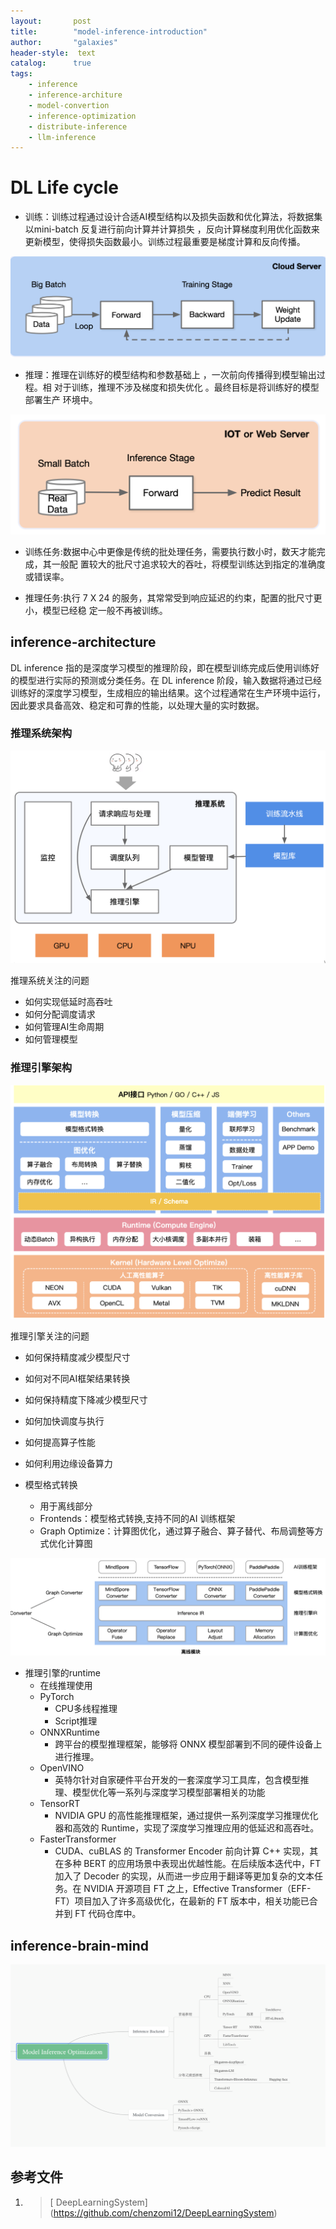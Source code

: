 ```yaml
---
layout:       post
title:        "model-inference-introduction"
author:       "galaxies"
header-style:  text
catalog:      true
tags:
    - inference
    - inference-architure
    - model-convertion
    - inference-optimization
    - distribute-inference
    - llm-inference
---
```


# DL Life cycle

* 训练：训练过程通过设计合适AI模型结构以及损失函数和优化算法，将数据集以mini-batch 反复进行前向计算并计算损失 ，反向计算梯度利用优化函数来更新模型，使得损失函数最小。训练过程最重要是梯度计算和反向传播。

![](/img/in-post/post-ai/inference/training.png)

* 推理：推理在训练好的模型结构和参数基础上 ，一次前向传播得到模型输出过程。相 对于训练，推理不涉及梯度和损失优化 。最终目标是将训练好的模型部署生产 环境中。

![](/img/in-post/post-ai/inference/inference-process.png)

* 训练任务:数据中心中更像是传统的批处理任务，需要执行数小时，数天才能完成，其一般配 置较大的批尺寸追求较大的吞吐，将模型训练达到指定的准确度或错误率。

* 推理任务:执行 7 X 24 的服务，其常常受到响应延迟的约束，配置的批尺寸更小，模型已经稳 定一般不再被训练。





## inference-architecture

DL inference 指的是深度学习模型的推理阶段，即在模型训练完成后使用训练好的模型进行实际的预测或分类任务。在 DL inference 阶段，输入数据将通过已经训练好的深度学习模型，生成相应的输出结果。这个过程通常在生产环境中运行，因此要求具备高效、稳定和可靠的性能，以处理大量的实时数据。

### 推理系统架构

![](/img/in-post/post-ai/inference/Inference-system.png)

推理系统关注的问题
  * 如何实现低延时高吞吐
  * 如何分配调度请求
  * 如何管理AI生命周期
  * 如何管理模型

### 推理引擎架构
  
![](/img/in-post/post-ai/inference/inference-architech.png)

推理引擎关注的问题
* 如何保持精度减少模型尺寸
* 如何对不同AI框架结果转换
* 如何保持精度下降减少模型尺寸
* 如何加快调度与执行
* 如何提高算子性能
* 如何利用边缘设备算力


* 模型格式转换
  * 用于离线部分
  * Frontends：模型格式转换,支持不同的AI 训练框架
  * Graph Optimize：计算图优化，通过算子融合、算子替代、布局调整等方式优化计算图
  

![](/img/in-post/post-ai/inference/model-convert(offline).png)

* 推理引擎的runtime
  * 在线推理使用
  * PyTorch
    * CPU多线程推理
    * Script推理
  * ONNXRuntime
    * 跨平台的模型推理框架，能够将 ONNX 模型部署到不同的硬件设备上进行推理。
  * OpenVINO
    * 英特尔针对自家硬件平台开发的一套深度学习工具库，包含模型推理、模型优化等一系列与深度学习模型部署相关的功能
  * TensorRT
    *  NVIDIA GPU 的高性能推理框架，通过提供一系列深度学习推理优化器和高效的 Runtime，实现了深度学习推理应用的低延迟和高吞吐。
  * FasterTransformer
    * CUDA、cuBLAS 的 Transformer Encoder 前向计算 C++ 实现，其在多种 BERT 的应用场景中表现出优越性能。在后续版本迭代中，FT 加入了 Decoder 的实现，从而进一步应用于翻译等更加复杂的文本任务。在 NVIDIA 开源项目 FT 之上，Effective Transformer（EFF-FT）项目加入了许多高级优化，在最新的 FT 版本中，相关功能已合并到 FT 代码仓库中。

## inference-brain-mind

![](/img/in-post/post-ai/inference/inference-brain-mind.png)





## 参考文件

1.  > [ DeepLearningSystem]
   (https://github.com/chenzomi12/DeepLearningSystem) 



